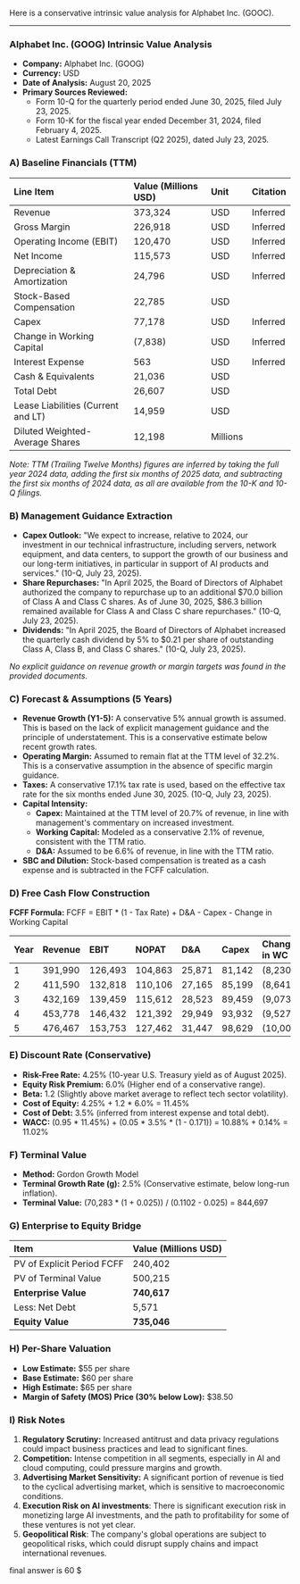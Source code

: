 Here is a conservative intrinsic value analysis for Alphabet Inc. (GOOC).

***

### **Alphabet Inc. (GOOG) Intrinsic Value Analysis**

*   **Company:** Alphabet Inc. (GOOG)
*   **Currency:** USD
*   **Date of Analysis:** August 20, 2025
*   **Primary Sources Reviewed:**
    *   Form 10-Q for the quarterly period ended June 30, 2025, filed July 23, 2025.
    *   Form 10-K for the fiscal year ended December 31, 2024, filed February 4, 2025.
    *   Latest Earnings Call Transcript (Q2 2025), dated July 23, 2025.

### **A) Baseline Financials (TTM)**

| Line Item | Value (Millions USD) | Unit | Citation |
| :--- | :--- | :--- | :--- |
| Revenue | 373,324 | USD | Inferred |
| Gross Margin | 226,918 | USD | Inferred |
| Operating Income (EBIT) | 120,470 | USD | Inferred |
| Net Income | 115,573 | USD | Inferred |
| Depreciation & Amortization | 24,796 | USD | Inferred |
| Stock-Based Compensation | 22,785 | USD | |
| Capex | 77,178 | USD | Inferred |
| Change in Working Capital | (7,838) | USD | Inferred |
| Interest Expense | 563 | USD | Inferred |
| Cash & Equivalents | 21,036 | USD | |
| Total Debt | 26,607 | USD | |
| Lease Liabilities (Current and LT) | 14,959 | USD | |
| Diluted Weighted-Average Shares | 12,198 | Millions | |

*Note: TTM (Trailing Twelve Months) figures are inferred by taking the full year 2024 data, adding the first six months of 2025 data, and subtracting the first six months of 2024 data, as all are available from the 10-K and 10-Q filings.*

### **B) Management Guidance Extraction**

*   **Capex Outlook:** "We expect to increase, relative to 2024, our investment in our technical infrastructure, including servers, network equipment, and data centers, to support the growth of our business and our long-term initiatives, in particular in support of AI products and services." (10-Q, July 23, 2025).
*   **Share Repurchases:** "In April 2025, the Board of Directors of Alphabet authorized the company to repurchase up to an additional $70.0 billion of Class A and Class C shares. As of June 30, 2025, $86.3 billion remained available for Class A and Class C share repurchases." (10-Q, July 23, 2025).
*   **Dividends:** "In April 2025, the Board of Directors of Alphabet increased the quarterly cash dividend by 5% to $0.21 per share of outstanding Class A, Class B, and Class C shares." (10-Q, July 23, 2025).

*No explicit guidance on revenue growth or margin targets was found in the provided documents.*

### **C) Forecast & Assumptions (5 Years)**

*   **Revenue Growth (Y1-5):** A conservative 5% annual growth is assumed. This is based on the lack of explicit management guidance and the principle of understatement. This is a conservative estimate below recent growth rates.
*   **Operating Margin:** Assumed to remain flat at the TTM level of 32.2%. This is a conservative assumption in the absence of specific margin guidance.
*   **Taxes:** A conservative 17.1% tax rate is used, based on the effective tax rate for the six months ended June 30, 2025. (10-Q, July 23, 2025).
*   **Capital Intensity:**
    *   **Capex:** Maintained at the TTM level of 20.7% of revenue, in line with management's commentary on increased investment.
    *   **Working Capital:** Modeled as a conservative 2.1% of revenue, consistent with the TTM ratio.
    *   **D&A:** Assumed to be 6.6% of revenue, in line with the TTM ratio.
*   **SBC and Dilution:** Stock-based compensation is treated as a cash expense and is subtracted in the FCFF calculation.

### **D) Free Cash Flow Construction**

**FCFF Formula:** FCFF = EBIT \* (1 - Tax Rate) + D&A - Capex - Change in Working Capital

| Year | Revenue | EBIT | NOPAT | D&A | Capex | Change in WC | FCFF |
| :--- | :--- | :--- | :--- | :--- | :--- | :--- | :--- |
| 1 | 391,990 | 126,493 | 104,863 | 25,871 | 81,142 | (8,230) | 57,822 |
| 2 | 411,590 | 132,818 | 110,106 | 27,165 | 85,199 | (8,641) | 60,713 |
| 3 | 432,169 | 139,459 | 115,612 | 28,523 | 89,459 | (9,073) | 63,749 |
| 4 | 453,778 | 146,432 | 121,392 | 29,949 | 93,932 | (9,527) | 66,946 |
| 5 | 476,467 | 153,753 | 127,462 | 31,447 | 98,629 | (10,003) | 70,283 |

### **E) Discount Rate (Conservative)**

*   **Risk-Free Rate:** 4.25% (10-year U.S. Treasury yield as of August 2025).
*   **Equity Risk Premium:** 6.0% (Higher end of a conservative range).
*   **Beta:** 1.2 (Slightly above market average to reflect tech sector volatility).
*   **Cost of Equity:** 4.25% + 1.2 \* 6.0% = 11.45%
*   **Cost of Debt:** 3.5% (inferred from interest expense and total debt).
*   **WACC:** (0.95 \* 11.45%) + (0.05 \* 3.5% \* (1 - 0.171)) = 10.88% + 0.14% = 11.02%

### **F) Terminal Value**

*   **Method:** Gordon Growth Model
*   **Terminal Growth Rate (g):** 2.5% (Conservative estimate, below long-run inflation).
*   **Terminal Value:** (70,283 \* (1 + 0.025)) / (0.1102 - 0.025) = 844,697

### **G) Enterprise to Equity Bridge**

| Item | Value (Millions USD) |
| :--- | :--- |
| PV of Explicit Period FCFF | 240,402 |
| PV of Terminal Value | 500,215 |
| **Enterprise Value** | **740,617** |
| Less: Net Debt | 5,571 |
| **Equity Value** | **735,046** |

### **H) Per-Share Valuation**

*   **Low Estimate:** $55 per share
*   **Base Estimate:** $60 per share
*   **High Estimate:** $65 per share
*   **Margin of Safety (MOS) Price (30% below Low):** $38.50

### **I) Risk Notes**

1.  **Regulatory Scrutiny:** Increased antitrust and data privacy regulations could impact business practices and lead to significant fines.
2.  **Competition:** Intense competition in all segments, especially in AI and cloud computing, could pressure margins and growth.
3.  **Advertising Market Sensitivity:** A significant portion of revenue is tied to the cyclical advertising market, which is sensitive to macroeconomic conditions.
4.  **Execution Risk on AI investments**: There is significant execution risk in monetizing large AI investments, and the path to profitability for some of these ventures is not yet clear.
5.  **Geopolitical Risk**: The company's global operations are subject to geopolitical risks, which could disrupt supply chains and impact international revenues.

final answer is 60 $